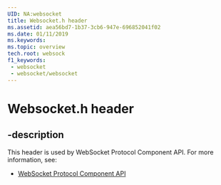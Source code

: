 ```yaml
---
UID: NA:websocket
title: Websocket.h header
ms.assetid: aea56bd7-1b37-3cb6-947e-696852041f02
ms.date: 01/11/2019
ms.keywords: 
ms.topic: overview
tech.root: websock
f1_keywords:
 - websocket
 - websocket/websocket
---
```


# Websocket.h header


## -description

This header is used by WebSocket Protocol Component API. For more information, see:

- [WebSocket Protocol Component API](../_websock/index.md)

